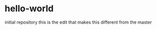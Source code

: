 hello-world
===========

initial repository
this is the edit that makes this different from the master
